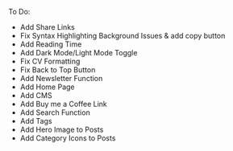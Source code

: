 To Do:

- Add Share Links
- Fix Syntax Highlighting Background Issues & add copy button
- Add Reading Time
- Add Dark Mode/Light Mode Toggle
- Fix CV Formatting
- Fix Back to Top Button
- Add Newsletter Function
- Add Home Page
- Add CMS
- Add Buy me a Coffee Link
- Add Search Function
- Add Tags
- Add Hero Image to Posts
- Add Category Icons to Posts
